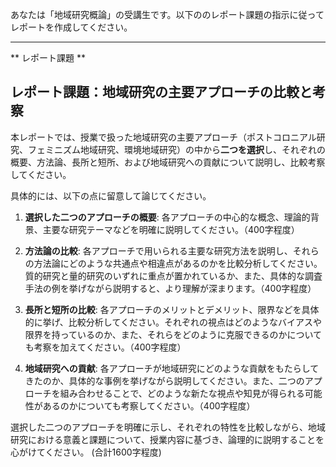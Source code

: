 あなたは「地域研究概論」の受講生です。以下ののレポート課題の指示に従ってレポートを作成してください。

---------------------------------------
** レポート課題 **

## レポート課題：地域研究の主要アプローチの比較と考察

本レポートでは、授業で扱った地域研究の主要アプローチ（ポストコロニアル研究、フェミニズム地域研究、環境地域研究）の中から**二つを選択**し、それぞれの概要、方法論、長所と短所、および地域研究への貢献について説明し、比較考察してください。  

具体的には、以下の点に留意して論じてください。

1. **選択した二つのアプローチの概要**: 各アプローチの中心的な概念、理論的背景、主要な研究テーマなどを明確に説明してください。（400字程度）

2. **方法論の比較**: 各アプローチで用いられる主要な研究方法を説明し、それらの方法論にどのような共通点や相違点があるのかを比較分析してください。質的研究と量的研究のいずれに重点が置かれているか、また、具体的な調査手法の例を挙げながら説明すると、より理解が深まります。（400字程度）

3. **長所と短所の比較**: 各アプローチのメリットとデメリット、限界などを具体的に挙げ、比較分析してください。それぞれの視点はどのようなバイアスや限界を持っているのか、また、それらをどのように克服できるのかについても考察を加えてください。（400字程度）

4. **地域研究への貢献**: 各アプローチが地域研究にどのような貢献をもたらしてきたのか、具体的な事例を挙げながら説明してください。また、二つのアプローチを組み合わせることで、どのような新たな視点や知見が得られる可能性があるのかについても考察してください。（400字程度）


選択した二つのアプローチを明確に示し、それぞれの特性を比較しながら、地域研究における意義と課題について、授業内容に基づき、論理的に説明することを心がけてください。  (合計1600字程度)
